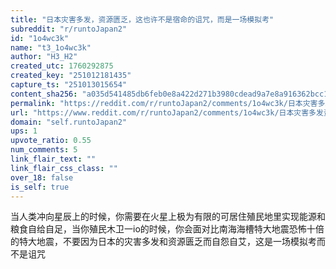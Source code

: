```yaml
---
title: "日本灾害多发，资源匮乏，这也许不是宿命的诅咒，而是一场模拟考"
subreddit: "r/runtoJapan2"
id: "1o4wc3k"
name: "t3_1o4wc3k"
author: "H3_H2"
created_utc: 1760292875
created_key: "251012181435"
capture_ts: "251013015654"
content_sha256: "a035d541485db6feb0e8a422d271b3980cdead9a7e8a916362bcc11d70812a70"
permalink: "https://reddit.com/r/runtoJapan2/comments/1o4wc3k/日本灾害多发资源匮乏这也许不是宿命的诅咒而是一场模拟考/"
url: "https://www.reddit.com/r/runtoJapan2/comments/1o4wc3k/日本灾害多发资源匮乏这也许不是宿命的诅咒而是一场模拟考/"
domain: "self.runtoJapan2"
ups: 1
upvote_ratio: 0.55
num_comments: 5
link_flair_text: ""
link_flair_css_class: ""
over_18: false
is_self: true
---
```


当人类冲向星辰上的时候，你需要在火星上极为有限的可居住殖民地里实现能源和粮食自给自足，当你殖民木卫一io的时候，你会面对比南海海槽特大地震恐怖十倍的特大地震，不要因为日本的灾害多发和资源匮乏而自怨自艾，这是一场模拟考而不是诅咒
